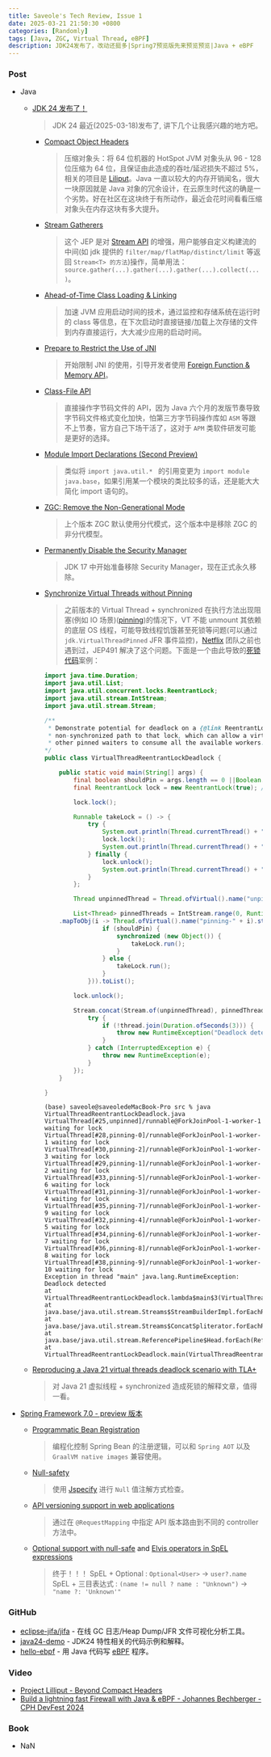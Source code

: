 ```yaml
---
title: Saveole's Tech Review, Issue 1
date: 2025-03-21 21:50:30 +0800
categories: [Randomly]
tags: [Java, ZGC, Virtual Thread, eBPF]
description: JDK24发布了，改动还挺多|Spring7预览版先来预览预览|Java + eBPF
---
```




### Post

- Java

  - [JDK 24 发布了！](https://openjdk.org/projects/jdk/24/)

    > JDK 24 最近(2025-03-18)发布了, 讲下几个让我感兴趣的地方吧。
    - [Compact Object Headers](https://openjdk.org/jeps/450)
        > 压缩对象头：将 64 位机器的 HotSpot JVM 对象头从 96 - 128 位压缩为 64 位，且保证由此造成的吞吐/延迟损失不超过 5%，相关的项目是 [Liliput](https://openjdk.org/projects/lilliput/)。Java 一直以较大的内存开销闻名，很大一块原因就是 Java 对象的冗余设计，在云原生时代这的确是一个劣势。好在社区在这块终于有所动作，最近会花时间看看压缩对象头在内存这块有多大提升。
    - [Stream Gatherers](https://openjdk.org/jeps/485)
        > 这个 JEP 是对 [Stream API](https://docs.oracle.com/en/java/javase/21/docs/api/java.base/java/util/stream/package-summary.html) 的增强，用户能够自定义构建流的中间(如 jdk 提供的 `filter/map/flatMap/distinct/limit` 等返回 `Stream<T> 的方法`)操作，简单用法：`source.gather(...).gather(...).gather(...).collect(...)`。
    - [Ahead-of-Time Class Loading & Linking](https://openjdk.org/jeps/483)
        > 加速 JVM 应用启动时间的技术，通过监控和存储系统在运行时的 class 等信息，在下次启动时直接链接/加载上次存储的文件到内存直接运行，大大减少应用的启动时间。
    - [Prepare to Restrict the Use of JNI](https://openjdk.org/jeps/472)
        > 开始限制 JNI 的使用，引导开发者使用 [Foreign Function & Memory API](https://openjdk.org/jeps/454)。
    - [Class-File API](https://openjdk.org/jeps/484)
        > 直接操作字节码文件的 API，因为 Java 六个月的发版节奏导致字节码文件格式变化加快，怕第三方字节码操作库如 `ASM` 等跟不上节奏，官方自己下场干活了，这对于 `APM` 类软件研发可能是更好的选择。
    - [Module Import Declarations (Second Preview)](https://openjdk.org/jeps/494)
        > 类似将 `import java.util.* ` 的引用变更为 `import module java.base`，如果引用某一个模块的类比较多的话，还是能大大简化 import 语句的。
    - [ZGC: Remove the Non-Generational Mode](https://openjdk.org/jeps/490)
        > 上个版本 ZGC 默认使用分代模式，这个版本中是移除 ZGC 的非分代模型。
    - [Permanently Disable the Security Manager](https://openjdk.org/jeps/486)
        > JDK 17 中开始准备移除 Security Manager，现在正式永久移除。
    - [Synchronize Virtual Threads without Pinning](https://openjdk.org/jeps/491)
        > 之前版本的 Virtual Thread + synchronized 在执行方法出现阻塞(例如 IO 场景)([pinning](https://docs.oracle.com/en/java/javase/21/core/virtual-threads.html#GUID-04C03FFC-066D-4857-85B9-E5A27A875AF9))的情况下，VT 不能 unmount 其依赖的底层 OS 线程，可能导致线程饥饿甚至死锁等问题(可以通过 `jdk.VirtualThreadPinned` JFR 事件监控)，[Netflix](https://netflixtechblog.com/java-21-virtual-threads-dude-wheres-my-lock-3052540e231d) 团队之前也遇到过，JEP491 解决了这个问题。下面是一个由此导致的[死锁代码](https://gist.github.com/DanielThomas/0b099c5f208d7deed8a83bf5fc03179e)案例：
        
        
        ```java
        import java.time.Duration;
        import java.util.List;
        import java.util.concurrent.locks.ReentrantLock;
        import java.util.stream.IntStream;
        import java.util.stream.Stream;

        /**
         * Demonstrate potential for deadlock on a {@link ReentrantLock} when there is both a synchronized and
         * non-synchronized path to that lock, which can allow a virtual thread to hold the lock, but
         * other pinned waiters to consume all the available workers. 
        */
        public class VirtualThreadReentrantLockDeadlock {

            public static void main(String[] args) {
                final boolean shouldPin = args.length == 0 ||Boolean.parseBoolean(args[0]);
                final ReentrantLock lock = new ReentrantLock(true); // With faireness to ensure that the unpinned thread is next in line

                lock.lock();
        
                Runnable takeLock = () -> {
                    try {
                        System.out.println(Thread.currentThread() + " waiting for lock");
                        lock.lock();
                        System.out.println(Thread.currentThread() + " took lock");
                    } finally {
                        lock.unlock();
                        System.out.println(Thread.currentThread() + " released lock");
                    }
                };

                Thread unpinnedThread = Thread.ofVirtual().name("unpinned").start(takeLock);

                List<Thread> pinnedThreads = IntStream.range(0, Runtime.getRuntime().availableProcessors())
            .mapToObj(i -> Thread.ofVirtual().name("pinning-" + i).start(() -> {
                        if (shouldPin) {
                            synchronized (new Object()) {
                                takeLock.run();
                            }
                        } else {
                            takeLock.run();
                        }
                    })).toList();
        
                lock.unlock();
        
                Stream.concat(Stream.of(unpinnedThread), pinnedThreads.stream()).forEach(thread -> {
                    try {
                        if (!thread.join(Duration.ofSeconds(3))) {
                            throw new RuntimeException("Deadlock detected");                    
                        }
                    } catch (InterruptedException e) {
                        throw new RuntimeException(e);
                    }
                });
            }

        }
        ```
        
        ```
        (base) saveole@saveoledeMacBook-Pro src % java VirtualThreadReentrantLockDeadlock.java
        VirtualThread[#25,unpinned]/runnable@ForkJoinPool-1-worker-1 waiting for lock
        VirtualThread[#28,pinning-0]/runnable@ForkJoinPool-1-worker-1 waiting for lock
        VirtualThread[#30,pinning-2]/runnable@ForkJoinPool-1-worker-3 waiting for lock
        VirtualThread[#29,pinning-1]/runnable@ForkJoinPool-1-worker-2 waiting for lock
        VirtualThread[#33,pinning-5]/runnable@ForkJoinPool-1-worker-6 waiting for lock
        VirtualThread[#31,pinning-3]/runnable@ForkJoinPool-1-worker-4 waiting for lock
        VirtualThread[#35,pinning-7]/runnable@ForkJoinPool-1-worker-9 waiting for lock
        VirtualThread[#32,pinning-4]/runnable@ForkJoinPool-1-worker-5 waiting for lock
        VirtualThread[#34,pinning-6]/runnable@ForkJoinPool-1-worker-7 waiting for lock
        VirtualThread[#36,pinning-8]/runnable@ForkJoinPool-1-worker-8 waiting for lock
        VirtualThread[#38,pinning-9]/runnable@ForkJoinPool-1-worker-10 waiting for lock
        Exception in thread "main" java.lang.RuntimeException: Deadlock detected
        at VirtualThreadReentrantLockDeadlock.lambda$main$3(VirtualThreadReentrantLockDeadlock.java:49)
        at java.base/java.util.stream.Streams$StreamBuilderImpl.forEachRemaining(Streams.java:411)
        at java.base/java.util.stream.Streams$ConcatSpliterator.forEachRemaining(Streams.java:734)
        at java.base/java.util.stream.ReferencePipeline$Head.forEach(ReferencePipeline.java:762)
        at VirtualThreadReentrantLockDeadlock.main(VirtualThreadReentrantLockDeadlock.java:46)

        ```
        

  - [Reproducing a Java 21 virtual threads deadlock scenario with TLA+](https://surfingcomplexity.blog/2024/08/01/reproducing-a-java-21-virtual-threads-deadlock-scenario-with-tla/)
    > ​对 Java 21 虚拟线程 + synchronized 造成死锁的解释文章，值得一看。

- [Spring Framework 7.0 - preview 版本](https://github.com/spring-projects/spring-framework/wiki/Spring-Framework-7.0-Release-Notes)

  - [Programmatic Bean Registration](https://docs.spring.io/spring-framework/reference/7.0-SNAPSHOT/core/beans/java/programmatic-bean-registration.html#page-title)
    > 编程化控制 Spring Bean 的注册逻辑，可以和 `Spring AOT` 以及 `GraalVM native images` 兼容使用。
  - [Null-safety](https://docs.spring.io/spring-framework/reference/7.0-SNAPSHOT/core/null-safety.html)
    > 使用 [Jspecify](https://jspecify.dev/docs/user-guide/) 进行 `Null` 值注解方式检查。
  - [API versioning support in web applications](https://github.com/spring-projects/spring-framework/issues/34565)
    > 通过在 `@RequestMapping` 中指定 API 版本路由到不同的 controller 方法中。
  - [Optional support with null-safe](https://docs.spring.io/spring-framework/reference/7.0-SNAPSHOT/core/expressions/language-ref/operator-safe-navigation.html#expressions-operator-safe-navigation-optional) and [Elvis operators in SpEL expressions](https://docs.spring.io/spring-framework/reference/7.0-SNAPSHOT/core/expressions/language-ref/operator-elvis.html)
    > 终于！！！ 
    > SpEL + Optional : `Optional<User>` -> `user?.name`
    > SpEL + 三目表达式 : `(name != null ? name : "Unknown")` -> `"name ?: 'Unknown'"`



### GitHub

- [eclipse-jifa/jifa](https://github.com/eclipse-jifa/jifa) - 在线 GC 日志/Heap Dump/JFR 文件可视化分析工具。
- [java24-demo](https://github.com/SimonVerhoeven/java24-demo) - JDK24 特性相关的代码示例和解释。
- [hello-ebpf](https://github.com/parttimenerd/hello-ebpf) - 用 Java 代码写 [eBPF](https://ebpf.io/what-is-ebpf/) 程序。



### Video

- [Project Lilliput - Beyond Compact Headers](https://www.youtube.com/watch?v=kHJ1moNLwao)
- [Build a lightning fast Firewall with Java & eBPF - Johannes Bechberger - CPH DevFest 2024](https://www.youtube.com/watch?v=WYwHiDyMK68)



### Book

- NaN

  